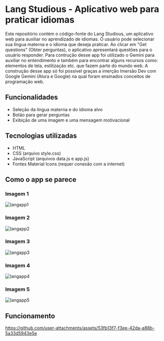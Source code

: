 # Lang Studious - Aplicativo web para praticar idiomas

Este repositório contém o código-fonte do Lang Studious, um aplicativo web para auxiliar no aprendizado de idiomas. O usuário pode selecionar sua língua materna e o idioma que deseja praticar. Ao clicar em "Get questions" (Obter perguntas), o aplicativo apresentará questões para o usuário responder. Para contrução desse app foi utilizado o Gemini para auxiliar no entendimento e também para encontrar alguns recursos como: elementos de tela, estilização etc. que fazem parte do mundo web. A construção desse app só foi possível graças a imerção Imersão Dev com Google Gemini (Alura e Google) na qual foram ensinados conceitos de programação web.

## Funcionalidades

- Seleção da língua materna e do idioma alvo
- Botão para gerar perguntas
- Exibição de uma imagem e uma mensagem motivacional

## Tecnologias utilizadas

- HTML
- CSS (arquivo style.css)
- JavaScript (arquivos data.js e app.js)
- Fontes Material Icons (requer conexão com a internet)

## Como o app se parece

### Imagem 1

![langapp1](https://github.com/user-attachments/assets/28e28679-964a-4137-b837-58f1d044a750)

### Imagem 2

![langapp2](https://github.com/user-attachments/assets/f2793e96-2b56-419d-9117-ec86d475cfb5)

### Imagem 3

![langapp3](https://github.com/user-attachments/assets/23dc4f16-8fea-4bc8-bb38-c9528d3675d1)

### Imagem 4

![langapp4](https://github.com/user-attachments/assets/fd8697e6-52c6-45ee-8c7b-f46d3da2e998)

### Imagem 5

![langapp5](https://github.com/user-attachments/assets/ac832d59-99fa-468d-bb6b-31dc2e41b331)

## Funcionamento

https://github.com/user-attachments/assets/53fb13f7-f3ee-42da-a88b-5a33d5943e5e

